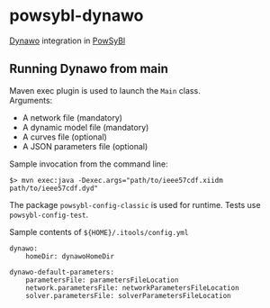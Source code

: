 # powsybl-dynawo
[Dynawo](https://dynawo.github.io) integration in [PowSyBl](https://www.powsybl.org)

## Running Dynawo from main
Maven exec plugin is used to launch the `Main` class.  
Arguments:
 - A network file (mandatory)
 - A dynamic model file (mandatory)
 - A curves file (optional)
 - A JSON parameters file (optional)

Sample invocation from the command line:
```
$> mvn exec:java -Dexec.args="path/to/ieee57cdf.xiidm path/to/ieee57cdf.dyd"
```

The package `powsybl-config-classic` is used for runtime. Tests use `powsybl-config-test`.

Sample contents of `${HOME}/.itools/config.yml`
```
dynawo:
    homeDir: dynawoHomeDir

dynawo-default-parameters:
    parametersFile: parametersFileLocation
    network.parametersFile: networkParametersFileLocation
    solver.parametersFile: solverParametersFileLocation
```
